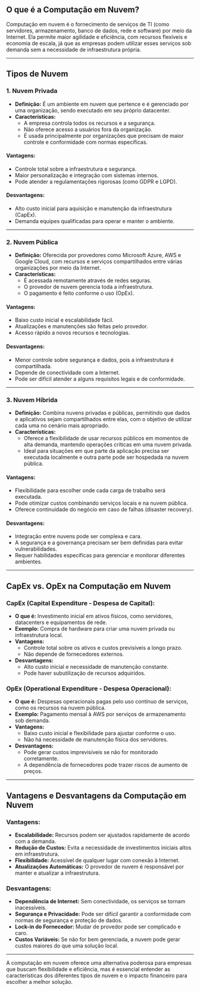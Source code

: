 ## O que é a Computação em Nuvem?

Computação em nuvem é o fornecimento de serviços de TI (como servidores, armazenamento, banco de dados, rede e software) por meio da Internet. Ela permite maior agilidade e eficiência, com recursos flexíveis e economia de escala, já que as empresas podem utilizar esses serviços sob demanda sem a necessidade de infraestrutura própria.

---

## Tipos de Nuvem

### 1. **Nuvem Privada**  
- **Definição:** É um ambiente em nuvem que pertence e é gerenciado por uma organização, sendo executado em seu próprio datacenter.  
- **Características:**  
  - A empresa controla todos os recursos e a segurança.  
  - Não oferece acesso a usuários fora da organização.  
  - É usada principalmente por organizações que precisam de maior controle e conformidade com normas específicas.

#### **Vantagens:**
- Controle total sobre a infraestrutura e segurança.
- Maior personalização e integração com sistemas internos.
- Pode atender a regulamentações rigorosas (como GDPR e LGPD).  

#### **Desvantagens:**
- Alto custo inicial para aquisição e manutenção da infraestrutura (CapEx).  
- Demanda equipes qualificadas para operar e manter o ambiente.  

---

### 2. **Nuvem Pública**  
- **Definição:** Oferecida por provedores como Microsoft Azure, AWS e Google Cloud, com recursos e serviços compartilhados entre várias organizações por meio da Internet.  
- **Características:**  
  - É acessada remotamente através de redes seguras.  
  - O provedor de nuvem gerencia toda a infraestrutura.
  - O pagamento é feito conforme o uso (OpEx).

#### **Vantagens:**
- Baixo custo inicial e escalabilidade fácil.  
- Atualizações e manutenções são feitas pelo provedor.  
- Acesso rápido a novos recursos e tecnologias.  

#### **Desvantagens:**
- Menor controle sobre segurança e dados, pois a infraestrutura é compartilhada.  
- Depende de conectividade com a Internet.  
- Pode ser difícil atender a alguns requisitos legais e de conformidade.

---

### 3. **Nuvem Híbrida**  
- **Definição:** Combina nuvens privadas e públicas, permitindo que dados e aplicativos sejam compartilhados entre elas, com o objetivo de utilizar cada uma no cenário mais apropriado.  
- **Características:**  
  - Oferece a flexibilidade de usar recursos públicos em momentos de alta demanda, mantendo operações críticas em uma nuvem privada.
  - Ideal para situações em que parte da aplicação precisa ser executada localmente e outra parte pode ser hospedada na nuvem pública.

#### **Vantagens:**
- Flexibilidade para escolher onde cada carga de trabalho será executada.  
- Pode otimizar custos combinando serviços locais e na nuvem pública.  
- Oferece continuidade do negócio em caso de falhas (disaster recovery).  

#### **Desvantagens:**
- Integração entre nuvens pode ser complexa e cara.  
- A segurança e a governança precisam ser bem definidas para evitar vulnerabilidades.  
- Requer habilidades específicas para gerenciar e monitorar diferentes ambientes.

---

## CapEx vs. OpEx na Computação em Nuvem

### **CapEx (Capital Expenditure - Despesa de Capital):**
- **O que é:** Investimento inicial em ativos físicos, como servidores, datacenters e equipamentos de rede.  
- **Exemplo:** Compra de hardware para criar uma nuvem privada ou infraestrutura local.  
- **Vantagens:**
  - Controle total sobre os ativos e custos previsíveis a longo prazo.  
  - Não depende de fornecedores externos.  
- **Desvantagens:**
  - Alto custo inicial e necessidade de manutenção constante.  
  - Pode haver subutilização de recursos adquiridos.

### **OpEx (Operational Expenditure - Despesa Operacional):**
- **O que é:** Despesas operacionais pagas pelo uso contínuo de serviços, como os recursos na nuvem pública.  
- **Exemplo:** Pagamento mensal à AWS por serviços de armazenamento sob demanda.  
- **Vantagens:**
  - Baixo custo inicial e flexibilidade para ajustar conforme o uso.  
  - Não há necessidade de manutenção física dos servidores.  
- **Desvantagens:**
  - Pode gerar custos imprevisíveis se não for monitorado corretamente.  
  - A dependência de fornecedores pode trazer riscos de aumento de preços.

---

## Vantagens e Desvantagens da Computação em Nuvem

### **Vantagens:**
- **Escalabilidade:** Recursos podem ser ajustados rapidamente de acordo com a demanda.  
- **Redução de Custos:** Evita a necessidade de investimentos iniciais altos em infraestrutura.  
- **Flexibilidade:** Acessível de qualquer lugar com conexão à Internet.  
- **Atualizações Automáticas:** O provedor de nuvem é responsável por manter e atualizar a infraestrutura.  

### **Desvantagens:**
- **Dependência de Internet:** Sem conectividade, os serviços se tornam inacessíveis.  
- **Segurança e Privacidade:** Pode ser difícil garantir a conformidade com normas de segurança e proteção de dados.  
- **Lock-in do Fornecedor:** Mudar de provedor pode ser complicado e caro.  
- **Custos Variáveis:** Se não for bem gerenciada, a nuvem pode gerar custos maiores do que uma solução local.  

---

A computação em nuvem oferece uma alternativa poderosa para empresas que buscam flexibilidade e eficiência, mas é essencial entender as características dos diferentes tipos de nuvem e o impacto financeiro para escolher a melhor solução.